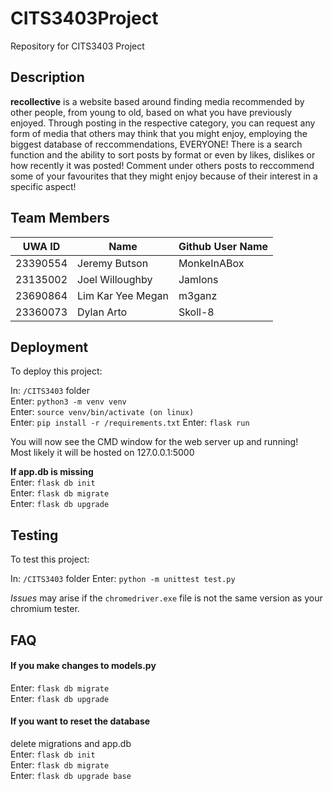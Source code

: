 # CITS3403Project
Repository for CITS3403 Project 

## Description

**recollective** is a website based around finding media recommended by other people,
from young to old, based on what you have previously enjoyed. Through posting in the 
respective category, you can request any form of media that others may think that you
might enjoy, employing the biggest database of reccommendations, EVERYONE!
There is a search function and the ability to sort posts by format or even by likes, dislikes
or how recently it was posted! Comment under others posts to reccommend some of your 
favourites that they might enjoy because of their interest in a specific aspect!

## Team Members

| UWA ID | Name | Github User Name |
|--------|------|------------------|
| 23390554 | Jeremy Butson | MonkeInABox |
| 23135002 | Joel Willoughby | Jamlons   |
| 23690864 | Lim Kar Yee Megan | m3ganz   |
| 23360073 | Dylan Arto | Skoll-8 |

## Deployment

To deploy this project:

In: `/CITS3403` folder  
Enter: `python3 -m venv venv`  
Enter: `source venv/bin/activate (on linux)`  
Enter: `pip install -r /requirements.txt` 
Enter: `flask run`  

You will now see the CMD window for the web server up and running!  
Most likely it will be hosted on 127.0.0.1:5000 

**If app.db is missing**  
Enter: `flask db init`  
Enter: `flask db migrate`  
Enter: `flask db upgrade` 

## Testing

To test this project:

In: `/CITS3403` folder
Enter: `python -m unittest test.py`

*Issues* may arise if the `chromedriver.exe` file is not the same version as your chromium
tester.



## FAQ

#### If you make changes to models.py  
Enter: `flask db migrate`  
Enter: `flask db upgrade`

#### If you want to reset the database  
delete migrations and app.db   
Enter: `flask db init`   
Enter: `flask db migrate`  
Enter: `flask db upgrade base`
